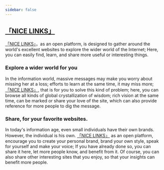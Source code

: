 ```yaml
---
sidebar: false
---
```


## [「NICE LINKS」](https://nicelinks.site/?utm_source=nice.lovejade.cn)

[「NICE LINKS」](https://nicelinks.site/?utm_source=nice.lovejade.cn)，as an open platform, is designed to gather around the world's excellent websites to explore the wider world of the Internet; Here, you can easily find, learn, and share more useful or interesting things.

### Explore a wider world for you

In the information world, massive messages may make you worry about missing her at a loss; efforts to learn at the same time, it may miss more;[「NICE LINKS」](https://nicelinks.site/?utm_source=nice.lovejade.cn), that is for you to solve this kind of problem; here, you can browse all kinds of global crystallization of wisdom; rich vision at the same time, can be marked or share your love of the site, which can also provide reference for more people to dig the message.

### Share, for your favorite websites.

In today's information age, even small individuals have their own brands. However, the individual is his own. [「NICE LINKS」](https://nicelinks.site/?utm_source=nice.lovejade.cn) as an open platform, encourage you to create your personal brand, brand your own style, speak for yourself and make your voice; If you have already done so, you can share it here, let more people know, and benefit from it. Of course, you can also share other interesting sites that you enjoy, so that your insights can benefit more people.
